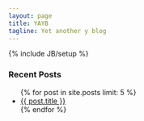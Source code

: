 ```yaml
---
layout: page
title: YAYB
tagline: Yet another y blog
---
```

{% include JB/setup %}

### Recent Posts

<ul>
  {% for post in site.posts limit: 5 %}
    <li><a href="{{ post.url }}">{{ post.title }}</a></li>
  {% endfor %}
</ul>

